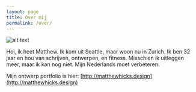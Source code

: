 ```yaml
---
layout: page
title: Over mij
permalink: /over/
---
```


![alt text](/matthewhicksnl/assets/images/matthewpic.jpg "Title")

Hoi, ik heet Matthew. Ik kom uit Seattle, maar woon nu in Zurich. Ik ben 32 jaar en hou van schrijven, ontwerpen, en fitness. Misschien ik uitleggen meer, maar ik kan nog niet. Mijn Nederlands moet verbeteren.

Mijn ontwerp portfolio is hier: [http://matthewhicks.design](http://matthewhicks.design)
